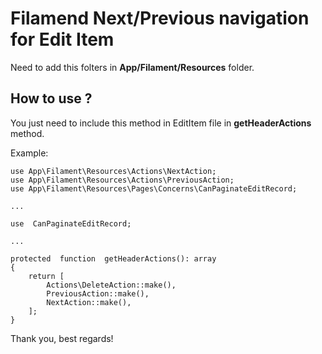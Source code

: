 # Filamend Next/Previous navigation for Edit Item

Need to add this folters in **App/Filament/Resources** folder.

## How to use ?

You just need to include this method in EditItem file in **getHeaderActions** method.

Example:
```
use App\Filament\Resources\Actions\NextAction;
use App\Filament\Resources\Actions\PreviousAction;
use App\Filament\Resources\Pages\Concerns\CanPaginateEditRecord;

...

use  CanPaginateEditRecord;

...

protected  function  getHeaderActions(): array
{
    return [
        Actions\DeleteAction::make(),
        PreviousAction::make(),
        NextAction::make(),
    ];
}
```

Thank you, best regards!